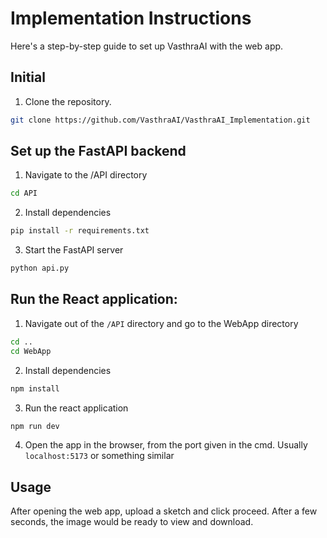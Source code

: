 # Implementation Instructions
Here's a step-by-step guide to set up VasthraAI with the web app.

## Initial

1. Clone the repository.

```bash
git clone https://github.com/VasthraAI/VasthraAI_Implementation.git
```

## Set up the FastAPI backend

1. Navigate to the /API directory
```bash
cd API
```
2. Install dependencies
```bash
pip install -r requirements.txt
```

3. Start the FastAPI server
```bash
python api.py
```
## Run the React application:

1. Navigate out of the ```/API``` directory and go to the WebApp directory
```bash
cd ..
cd WebApp
```
2. Install dependencies
```bash
npm install
```
3. Run the react application
```bash
npm run dev
```
4. Open the app in the browser, from the port given in the cmd. Usually ```localhost:5173``` or something similar

## Usage

After opening the web app, upload a sketch and click proceed. After a few seconds, the image would be ready to view and download.